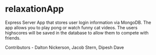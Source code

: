 # relaxationApp
Express Server App that stores user login information via MongoDB. The app allows you to play pong or watch funny cat videos.
The users highscores will be saved in the database to allow them to compete with friends.  

  Contributors - Dalton Nickerson, Jacob Stern, Dipesh Dave
